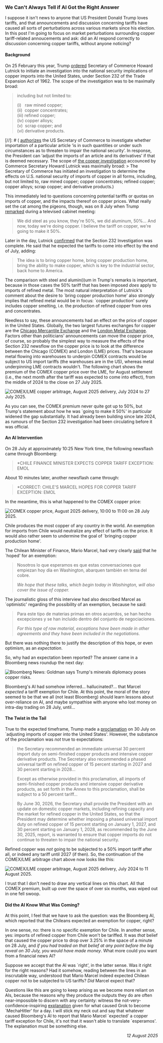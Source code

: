 ### We Can't Always Tell if AI Got the Right Answer

I suppose it isn't news to anyone that US President Donald Trump loves tariffs, and that announcements and discussion concerning tariffs have caused all sorts of perturbations across various markets since his election. In this post I'm going to focus on market perturbations surrounding copper tariff-related annoucements and ask: did an AI respond correctly to discussion concerning copper tariffs, without anyone noticing?

#### Background

On 25 February this year, Trump [ordered](https://www.whitehouse.gov/presidential-actions/2025/02/addressing-the-threat-to-nationalsecurity-from-imports-of-copper/) Secretary of Commerce Howard Lutnick to initiate an investigation into the national security implications of copper imports into the United States, under Section 232 of the Trade Expansion Act of 1962. The scope of the investigation was to be maximally broad:

> including but not limited to:
>
> (i)&nbsp;&nbsp;&nbsp;raw mined copper;  
> (ii)&nbsp;&nbsp;copper concentrates;  
> (iii)&nbsp;refined copper;  
> (iv)&nbsp;copper alloys;  
> (v)&nbsp;&nbsp;scrap copper; and  
> (vi)&nbsp;derivative products.

[//]: # ( [authorizes](https://www.bis.doc.gov/index.php/other-areas/office-of-technology-evaluation-ote/section-232-investigations) the US Secretary of Commerce to investigate whether importation of a particular article &lsquo;is in such quantities or under such circumstances as to threaten to impair the national security&rsquo;. In response, the President can &lsquo;adjust the imports of an article and its derivatives&rsquo; if that is deemed necessary. The scope of [the copper investigation](https://www.federalregister.gov/documents/2025/03/13/2025-04061/notice-of-request-for-public-comments-on-section-232-national-security-investigation-of-imports-of) accounced by Commerce Secretary Howard Lutnick was maximally broad: > The Secretary of Commerce has initiated an investigation to determine the effects on U.S. national security of imports of copper in all forms, including, but not limited to, raw mined copper; copper concentrates; refined copper; copper alloys; scrap copper; and derivative products.)

This immediately led to questions concerning potential tariffs or quotas on imports of copper, and the impacts thereof on copper prices. What really set the cat among the pigeons, though, was on 8 July when Trump [remarked](https://www.facebook.com/reel/1641884246475346) during a televised cabinet meeting:

> We did steel as you know, they're 50%, we did aluminum, 50%... And now, today we're doing copper. I believe the tariff on copper, we're going to make it 50%.

Later in the day, Lutnick [confirmed](https://www.reuters.com/business/healthcare-pharmaceuticals/trump-says-he-will-impose-50-tariff-copper-imports-tuesday-2025-07-08/) that the Section 232 Investigation was complete. He said that he expected the tariffs to come into effect by the end of July, adding:

> The idea is to bring copper home, bring copper production home, bring the ability to make copper, which is key to the industrial sector, back home to America.

The comparison with steel and alumin(i)um in Trump's remarks is important, because in those cases the 50% tariff that has been imposed _does_ apply to imports of refined metal. The most natural interpretation of Lutnick's comment about the desire to \`bring copper production home' also strongly implies that refined metal would be in focus: \`copper production' surely includes copper smelting, i.e. the production of refined copper from ores and concentrates.

Needless to say, these announcements had an effect on the price of copper in the United States. Globally, the two largest futures exchanges for copper are the [Chicago Mercantile Exchange](https://www.cmegroup.com/markets/metals/base/copper.settlements.html) and the [London Metal Exchange](https://www.lme.com/en/Metals/Non-ferrous/LME-Copper). Factors other than politicians' announcements can move the copper price, of course, so probably the simplest way to measure the effects of the Section 232 newsflow on the copper price is to look at the  difference between the Chicago (COMEX) and London (LME) prices. That's because metal flowing into warehouses to underpin COMEX contracts would be subject to US import tariffs (the warehouses are in the US), whereas metal underpinning LME contracts wouldn't. The following chart shows the premium of the COMEX copper price over the LME, for August settlement (i.e., the next month after the tariff was expected to come into effect), from the middle of 2024 to the close on 27 July 2025.

<img src="/blog/images/arb_aug_prelim.png" style="max-width:600px;"
alt="COMEX/LME copper arbitrage, August 2025 delivery, July 2024 to 27 July 2025."
/>

As you can see, the COMEX premium never quite got up to 50%, but Trump's statement about how he was \`going to make it 50%' in particular widened the gap substantially. It had already been building since late 2024, as rumours of the Section 232 investigation had been circulating before it was official.

#### An AI Intervention

On 28 July at approximately 10:25 New York time, the following newsflash came through Bloomberg:

> *CHILE FINANCE MINISTER EXPECTS COPPER TARIFF EXCEPTION: EMOL

About 10 minutes later, another newsflash came through:

> *CORRECT: CHILE'S MARCEL HOPES FOR COPPER TARIFF EXCEPTION: EMOL

In the meantime, this is what happened to the COMEX copper price:

<img src="/blog/images/bbgnews.png" style="max-width:600px;"
alt="COMEX copper price, August 2025 delivery, 10:00 to 11:00 on 28 July 2025."
/>

Chile produces the most copper of any country in the world. An exemption for imports from Chile would neutralize any effect of tariffs on the price. It would also rather seem to undermine the goal of \`bringing copper production home'.

The Chilean Minister of Finance, Mario Marcel, had very clearly [said](https://www.emol.com/noticias/Economia/2025/07/28/1173352/mario-marcel-aranceles.html) that he \`hoped' for an exemption:

> Nosotros lo que esperamos es que estas conversaciones que empiezan hoy día en Washington, abarquen también en tema del cobre.
>
> _We hope that these talks, which begin today in Washington, will also cover the issue of copper._

The journalistic gloss of this interview had also described Marcel as \`optimistic' regarding the possibility of an exemption, because he said:

> Para este tipo de materias primas en otros acuerdos, se han hecho excepciones y se han incluido dentro del conjunto de negociaciones.
> 
> _For this type of raw material, exceptions have been made in other agreements and they have been included in the negotiations._

But there was nothing there to justify the description of this hope, or even optimism, as an _expectation_.

So, why had an expectation been reported? The answer came in a Bloomberg news roundup the next day:

<img src="/blog/images/bbg_summary.png" style="max-width:600px;"
alt="Bloomberg News: Goldman says Trump's minerals diplomacy poses copper risks."
/>

Bloomberg's AI had somehow inferred... hallucinated?... that Marcel _expected_ a tariff exemption for Chile. At this point, the moral of the story seemed to be that we all (not least Bloomberg) should learn lessons about over-reliance on AI, and maybe sympathise with anyone who lost money on intra-day trading on 28 July, until...

#### The Twist in the Tail

True to the expected timeframe, Trump made a [proclamation](https://www.whitehouse.gov/presidential-actions/2025/07/adjusting-imports-of-copper-into-the-united-states/) on 30 July on \`adjusting imports of copper into the United States'. However, the substance of the proclamation was _not_ true to expectations:

> the Secretary recommended an immediate universal 30 percent import duty on semi-finished copper products and intensive copper derivative products.  The Secretary also recommended a phased universal tariff on refined copper of 15 percent starting in 2027 and 30 percent starting in 2028...
> 
> Except as otherwise provided in this proclamation, all imports of semi-finished copper products and intensive copper derivative products, as set forth in the Annex to this proclamation, shall be subject to a 50 percent tariff...
> 
> By June 30, 2026, the Secretary shall provide the President with an update on domestic copper markets, including refining capacity and the market for refined copper in the United States, so that the President may determine whether imposing a phased universal import duty on refined copper of 15 percent starting on January 1, 2027, and 30 percent starting on January 1, 2028, as recommended by the June 30, 2025, report, is warranted to ensure that copper imports do not continue to threaten to impair the national security.

Refined copper was _not_ going to be subjected to a 50% import tariff after all, or indeed any tariff until 2027 (if then). So, the continuation of the COMEX/LME arbitrage chart above now looks like this:

<img src="/blog/images/arb_aug.png" style="max-width:600px;"
alt="COMEX/LME copper arbitrage, August 2025 delivery, July 2024 to 11 August 2025."
/>

I trust that I don't need to draw any vertical lines on this chart. All that COMEX premium, built up over the space of over six months, was wiped out in one fell swoop.

#### Did the AI Know What Was Coming?

At this point, I feel that we have to ask the question: was the Bloomberg AI, which reported that the Chileans expected an exemption for copper, right?

In one sense, no: there is no specific exemption for Chile. In another sense, yes: imports of refined copper from Chile won't be tariffed. It was _that_ belief that caused the copper price to drop over 3.25% in the space of a minute on 28 July, and _if you had traded on that belief at any point before the big reveal on 30 July, you would have made money_. What more could you want from a financial news AI?

Suppose we accept that the AI was \`right', in the latter sense. Was it right for the right reasons? Had it somehow, reading between the lines in an inscrutable way, understood that Mario Marcel indeed expected Chilean copper not to be subjected to US tariffs? _Did_ Marcel expect that?

Questions like this are going to keep arising as we become more reliant on AIs, because the reasons why they produce the outputs they do are often near-impossible to discern with any certainty: witness the not-very-confidence-inspiring [explanation](https://x.com/grok/status/1943916977481036128) given for what caused Grok to become \`MechaHitler' for a day. I will stick my neck out and say that whatever caused Bloomberg's AI to report that Mario Marcel \`expected' a copper tariff exception for Chile, it's not that it wasn't able to translate \`esperamos'. The explanation must be something else.

<div style="text-align:right;font-style:italic">12 August 2025</div>